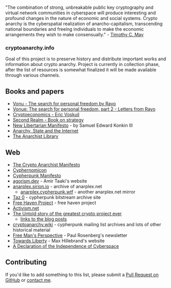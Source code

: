 "The combination of strong, unbreakable public key cryptography and virtual network communities in cyberspace will produce interesting and profound changes in the nature of economic and social systems. Crypto anarchy is the cyberspatial realization of anarcho-capitalism, transcending national boundaries and freeing individuals to make the economic arrangements they wish to make consensually." - [Timothy C. May
](https://groups.csail.mit.edu/mac/classes/6.805/articles/crypto/cypherpunks/may-virtual-comm.html)

### cryptoanarchy.info
Goal of this project is to preserve history and distribute important works and information about crypto anarchy.
Project is currently in collection phase, after the list of resources is somewhat finalized it will be made available through various channels. 

## Books and papers
- [Vonu - The search for personal freedom by Rayo](https://ad-store.sgp1.digitaloceanspaces.com/LUA/Documents/VONU%20-%20The%20Search%20for%20Personal%20Freedom%20by%20Rayo.pdf)
- [Vonue: The search for personal freedom, part 2 - Letters from Rayo](https://ad-store.sgp1.digitaloceanspaces.com/VONU/2022/08/Vonu%202%20Paperback%20Interior%20Final.pdf)
- [Cryptoeconomics - Eric Voskuil](https://voskuil.org/cryptoeconomics/cryptoeconomics.pdf)
- [Second Realm - Book on strategy](https://archive.org/details/second-realm-digital)
- [New Libertarian Manifesto](https://web.archive.org/web/20191217015919/http://agorism.info/docs/NewLibertarianManifesto.pdf) - by Samuel Edward Konkin III
- [Anarchy, State and the Internet](https://web.archive.org/web/2/https://www.researchgate.net/publication/228222872_Anarchy_State_and_the_Internet)
- [The Anarchist Library](https://theanarchistlibrary.org)

## Web 
- [The Crypto Anarchist Manifesto](https://web.archive.org/web/20200108183836/http://groups.csail.mit.edu/mac/classes/6.805/articles/crypto/cypherpunks/may-crypto-manifesto.html)
- [Cyphernomicon](https://cdn.nakamotoinstitute.org/docs/cyphernomicon.txt)
- [Cypherpunk Manifesto](https://web.archive.org/web/20200118132145/https://www.activism.net/cypherpunk/manifesto.html)
- [agorism.dev](https://agorism.dev/) - Amir Taaki's website
- [anarplex.sirion.io](https://anarplex.sirion.io/) - archive of anarplex.net
  - [anarplex.cypherpunk.wtf](https://anarplex.cypherpunk.wtf/) - another anarplex.net mirror
- [Taz 0](https://taz0.sirion.io/) - cypherpunk bitstream archive site
- [Free Haven Project](https://www.freehaven.net/) - free haven project
- [Activism.net](https://activism.net/) 
- [The Untold story of the greatest crypto project ever](https://freemansperspective.com/product/the-untold-story-of-the-greatest-crypto-project-ever-e-book/)
  - [links to the blog posts](https://disobey.dev/the-untold-story-of-the-greatest-crypto-project-ever/)
- [cryptoanarchy.wiki](https://cryptoanarchy.wiki/) - cypherpunk mailing list archives and lots of other historical material
- [Free Man's Perspective](https://freemansperspective.com/) - Paul Rosenberg's newsletter
- [Towards Liberty](https://web.archive.org/web/20200627112945/http://towardsliberty.com/) - Max Hillebrand's website
- [A Declaration of the Independence of Cyberspace](https://web.archive.org/web/20200120011613/https://www.eff.org/cyberspace-independence)

## Contributing

If you'd like to add something to this list, please submit a [Pull Request on GitHub](https://github.com/cryptoanarchy-info/cryptoanarchy-archive) or [contact me](https://disobey.dev/contact/).
